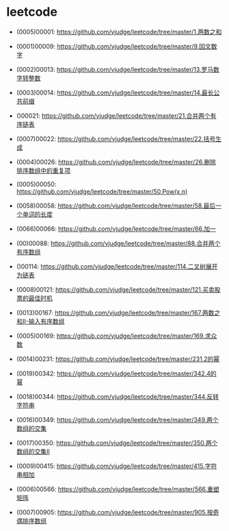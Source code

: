 # leetcode

* (0005)00001: https://github.com/vjudge/leetcode/tree/master/1.两数之和

* (0001)00009: https://github.com/vjudge/leetcode/tree/master/9.回文数字

* (0002)00013: https://github.com/vjudge/leetcode/tree/master/13.罗马数字转整数
* (0003)00014: https://github.com/vjudge/leetcode/tree/master/14.最长公共前缀

* ()00021: https://github.com/vjudge/leetcode/tree/master/21.合并两个有序链表
* (0007)00022: https://github.com/vjudge/leetcode/tree/master/22.括号生成

* (0004)00026: https://github.com/vjudge/leetcode/tree/master/26.删除排序数组中的重复项  


* (0005)00050: https://github.com/vjudge/leetcode/tree/master/50.Pow(x,n)

* (0058)00058: https://github.com/vjudge/leetcode/tree/master/58.最后一个单词的长度

* (0066)00066: https://github.com/vjudge/leetcode/tree/master/66.加一

* (00)00088: https://github.com/vjudge/leetcode/tree/master/88.合并两个有序数组

* ()00114: https://github.com/vjudge/leetcode/tree/master/114.二叉树展开为链表

* (0008)00121: https://github.com/vjudge/leetcode/tree/master/121.买卖股票的最佳时机

* (0013)00167: https://github.com/vjudge/leetcode/tree/master/167.两数之和II-输入有序数组

* (0005)00169: https://github.com/vjudge/leetcode/tree/master/169.求众数

* (0014)00231: https://github.com/vjudge/leetcode/tree/master/231.2的幂

* (0019)00342: https://github.com/vjudge/leetcode/tree/master/342.4的幂

* (0018)00344: https://github.com/vjudge/leetcode/tree/master/344.反转字符串

* (0016)00349: https://github.com/vjudge/leetcode/tree/master/349.两个数组的交集
* (0017)00350: https://github.com/vjudge/leetcode/tree/master/350.两个数组的交集II

* (0009)00415: https://github.com/vjudge/leetcode/tree/master/415.字符串相加

* (0006)00566: https://github.com/vjudge/leetcode/tree/master/566.重塑矩阵

* (0007)00905: https://github.com/vjudge/leetcode/tree/master/905.按奇偶排序数组
